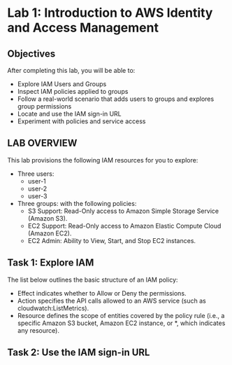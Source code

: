 # Lab 1: Introduction to AWS Identity and Access Management


## Objectives
After completing this lab, you will be able to:
- Explore IAM Users and Groups
- Inspect IAM policies applied to groups
- Follow a real-world scenario that adds users to groups and explores group permissions
- Locate and use the IAM sign-in URL
- Experiment with policies and service access

## LAB OVERVIEW
This lab provisions the following IAM resources for you to explore:
- Three users: 
    - user-1
    - user-2
    - user-3
- Three groups: with the following policies:
    - S3 Support: Read-Only access to Amazon Simple Storage Service (Amazon S3).
    - EC2 Support: Read-Only access to Amazon Elastic Compute Cloud (Amazon EC2).
    - EC2 Admin: Ability to View, Start, and Stop EC2 instances.

## Task 1: Explore IAM

The list below outlines the basic structure of an IAM policy:

- Effect indicates whether to Allow or Deny the permissions.
- Action specifies the API calls allowed to an AWS service (such as cloudwatch:ListMetrics).
- Resource defines the scope of entities covered by the policy rule (i.e., a specific Amazon S3 bucket, Amazon EC2 instance, or \*, which indicates any resource).

## Task 2: Use the IAM sign-in URL

